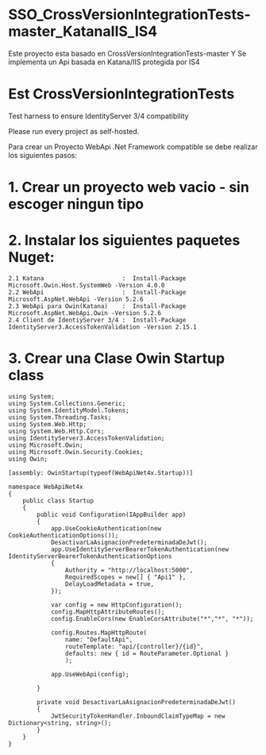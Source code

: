 # SSO_CrossVersionIntegrationTests-master_KatanaIIS_IS4
Este proyecto esta basado en CrossVersionIntegrationTests-master
Y Se implementa un Api basada en Katana/IIS protegida por IS4

# Est CrossVersionIntegrationTests
Test harness to ensure IdentityServer 3/4 compatibility

Please run every project as self-hosted.

Para crear un Proyecto WebApi .Net Framework compatible se debe realizar los siguientes pasos:

# 1. Crear un proyecto web vacio - sin escoger ningun tipo 
# 2. Instalar los siguientes paquetes Nuget:
    2.1 Katana                      :  Install-Package Microsoft.Owin.Host.SystemWeb -Version 4.0.0
    2.2 WebApi                      :  Install-Package Microsoft.AspNet.WebApi -Version 5.2.6
    2.3 WebApi para Owin(Katana)    :  Install-Package Microsoft.AspNet.WebApi.Owin -Version 5.2.6
    2.4 Client de IdentiyServer 3/4 :  Install-Package IdentityServer3.AccessTokenValidation -Version 2.15.1

# 3. Crear una Clase Owin Startup class

    using System;
    using System.Collections.Generic;
    using System.IdentityModel.Tokens;
    using System.Threading.Tasks;
    using System.Web.Http;
    using System.Web.Http.Cors;
    using IdentityServer3.AccessTokenValidation;
    using Microsoft.Owin;
    using Microsoft.Owin.Security.Cookies;
    using Owin;

    [assembly: OwinStartup(typeof(WebApiNet4x.Startup))]

    namespace WebApiNet4x
    {
        public class Startup
        {
            public void Configuration(IAppBuilder app)
            {
                app.UseCookieAuthentication(new CookieAuthenticationOptions());
                DesactivarLaAsignacionPredeterminadaDeJwt();
                app.UseIdentityServerBearerTokenAuthentication(new IdentityServerBearerTokenAuthenticationOptions
                {
                    Authority = "http://localhost:5000",
                    RequiredScopes = new[] { "Api1" },
                    DelayLoadMetadata = true,
                });

                var config = new HttpConfiguration();
                config.MapHttpAttributeRoutes();
                config.EnableCors(new EnableCorsAttribute("*","*", "*"));

                config.Routes.MapHttpRoute(
                    name: "DefaultApi",
                    routeTemplate: "api/{controller}/{id}",
                    defaults: new { id = RouteParameter.Optional }
                    );

                app.UseWebApi(config);

            }

            private void DesactivarLaAsignacionPredeterminadaDeJwt()
            {
                JwtSecurityTokenHandler.InboundClaimTypeMap = new Dictionary<string, string>();
            }
        }
    }
